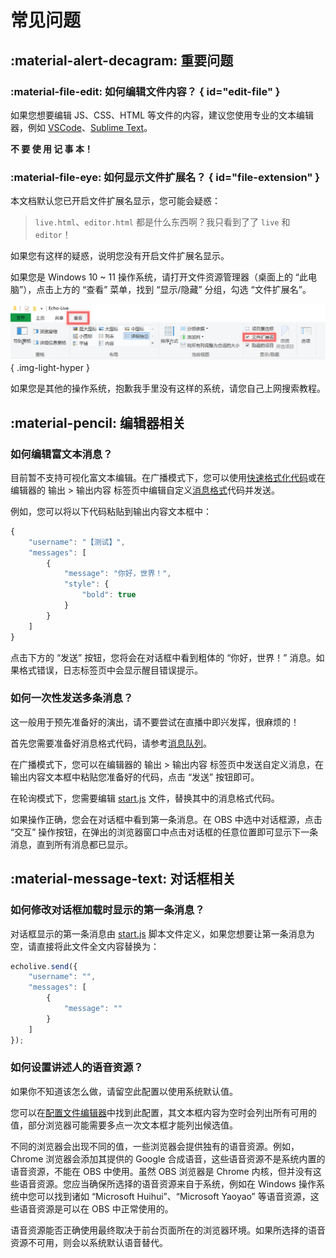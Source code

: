# 常见问题

## :material-alert-decagram: 重要问题

### :material-file-edit: 如何编辑文件内容？ { id="edit-file" }

如果您想要编辑 JS、CSS、HTML 等文件的内容，建议您使用专业的文本编辑器，例如 [VSCode](https://code.visualstudio.com/)、[Sublime Text](https://www.sublimetext.com/)。

**不 要 使 用 记 事 本！**

### :material-file-eye: 如何显示文件扩展名？ { id="file-extension" }

本文档默认您已开启文件扩展名显示，您可能会疑惑：

> `live.html`、`editor.html` 都是什么东西啊？我只看到了了 `live` 和 `editor`！

如果您有这样的疑惑，说明您没有开启文件扩展名显示。

如果您是 Windows 10 ~ 11 操作系统，请打开文件资源管理器（桌面上的 “此电脑”），点击上方的 “查看” 菜单，找到 “显示/隐藏” 分组，勾选 “文件扩展名”。

![显示文件扩展名操作演示](../image/faq/file_extension.png){ .img-light-hyper }

如果您是其他的操作系统，抱歉我手里没有这样的系统，请您自己上网搜索教程。


## :material-pencil: 编辑器相关

### 如何编辑富文本消息？

目前暂不支持可视化富文本编辑。在广播模式下，您可以使用[快速格式化代码](../message/formatting-code.md)或在编辑器的 输出 > 输出内容 标签页中编辑自定义[消息格式](../message/index.md)代码并发送。

例如，您可以将以下代码粘贴到输出内容文本框中：

``` javascript linenums="1"
{
    "username": "【测试】",
    "messages": [
        {
            "message": "你好，世界！",
            "style": {
                "bold": true
            }
        }
    ]
}
```

点击下方的 “发送” 按钮，您将会在对话框中看到粗体的 “你好，世界！” 消息。如果格式错误，日志标签页中会显示醒目错误提示。

### 如何一次性发送多条消息？

这一般用于预先准备好的演出，请不要尝试在直播中即兴发挥，很麻烦的！

首先您需要准备好消息格式代码，请参考[消息队列](../message/message-list.md)。

在广播模式下，您可以在编辑器的 输出 > 输出内容 标签页中发送自定义消息，在输出内容文本框中粘贴您准备好的代码，点击 “发送” 按钮即可。

在轮询模式下，您需要编辑 [start.js](../message/index.md) 文件，替换其中的消息格式代码。

如果操作正确，您会在对话框中看到第一条消息。在 OBS 中选中对话框源，点击 “交互” 操作按钮，在弹出的浏览器窗口中点击对话框的任意位置即可显示下一条消息，直到所有消息都已显示。


## :material-message-text: 对话框相关

### 如何修改对话框加载时显示的第一条消息？

对话框显示的第一条消息由 [start.js](../message/index.md) 脚本文件定义，如果您想要让第一条消息为空，请直接将此文件全文内容替换为：

``` javascript linenums="1"
echolive.send({
    "username": "",
    "messages": [
        {
            "message": ""
        }
    ]
});
```

### 如何设置讲述人的语音资源？

如果你不知道该怎么做，请留空此配置以使用系统默认值。

您可以在[配置文件编辑器](../custom/config.md#config-editor)中找到此配置，其文本框内容为空时会列出所有可用的值，部分浏览器可能需要多点一次文本框才能列出候选值。

不同的浏览器会出现不同的值，一些浏览器会提供独有的语音资源。例如，Chrome 浏览器会添加其提供的 Google 合成语音，这些语音资源不是系统内置的语音资源，不能在 OBS 中使用。虽然 OBS 浏览器是 Chrome 内核，但并没有这些语音资源。您应当确保所选择的语音资源来自于系统，例如在 Windows 操作系统中您可以找到诸如 “Microsoft Huihui”、“Microsoft Yaoyao” 等语音资源，这些语音资源是可以在 OBS 中正常使用的。

语音资源能否正确使用最终取决于前台页面所在的浏览器环境。如果所选择的语音资源不可用，则会以系统默认语音替代。